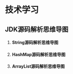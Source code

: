 # 技术学习

## JDK源码解析思维导图

1. #### String源码解析思维导图

2. #### HashMap源码解析思维导图

3. #### ArrayList源码解析思维导图



